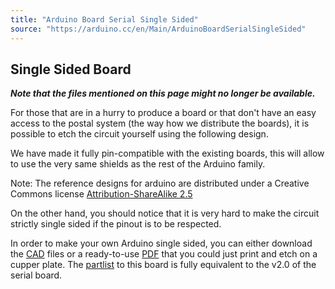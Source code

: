```yaml
---
title: "Arduino Board Serial Single Sided"
source: "https://arduino.cc/en/Main/ArduinoBoardSerialSingleSided"
---
```


## Single Sided Board

***Note that the files mentioned on this page might no longer be available.***

For those that are in a hurry to produce a board or that don't have an easy access to the postal system (the way how we distribute the boards), it is possible to etch the circuit yourself using the following design.

We have made it fully pin-compatible with the existing boards, this will allow to use the very same shields as the rest of the Arduino family.

Note: The reference designs for arduino are distributed under a Creative Commons license [Attribution-ShareAlike 2.5](http://creativecommons.org/licenses/by-sa/2.5/) 

On the other hand, you should notice that it is very hard to make the circuit strictly single sided if the pinout is to be respected.

In order to make your own Arduino single sided, you can either download the [CAD](http://webzone.k3.mah.se/k3dacu/arduino/releases/release%5Farduino%5Frs232s%5Fv1%5Fsinglesided.zip) files or a ready-to-use [PDF](http://webzone.k3.mah.se/k3dacu/arduino/releases/serial%5Fv2%5Fsingle%5Fsided/board%5FtoProduce.pdf) that you could just print and etch on a cupper plate. The [partlist](http://arduino.berlios.de/index.php/Main/PartsSerialV2) to this board is fully equivalent to the v2.0 of the serial board.